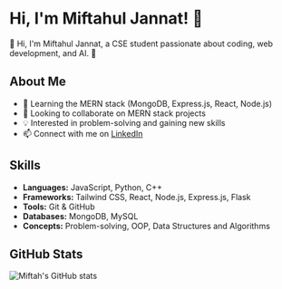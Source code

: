 # Hi, I'm Miftahul Jannat! 👋

👋 Hi, I'm Miftahul Jannat, a CSE student passionate about coding, web development, and AI. 🚀

## About Me

-   🌱 Learning the MERN stack (MongoDB, Express.js, React, Node.js)
-   👯 Looking to collaborate on MERN stack projects
-   💡 Interested in problem-solving and gaining new skills
-   📫 Connect with me on [LinkedIn](https://www.linkedin.com/in/miftahul-jannat-mj/)

## Skills

-   **Languages:** JavaScript, Python, C++
-   **Frameworks:** Tailwind CSS, React, Node.js, Express.js, Flask
-   **Tools:** Git & GitHub
-   **Databases:** MongoDB, MySQL
-   **Concepts:** Problem-solving, OOP, Data Structures and Algorithms

## GitHub Stats

![Miftah's GitHub stats](https://github-readme-stats.vercel.app/api?username=miftah1299&show_icons=true&theme=radical)
